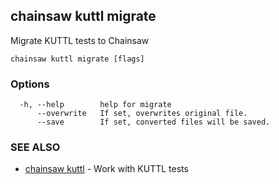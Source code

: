 ## chainsaw kuttl migrate

Migrate KUTTL tests to Chainsaw

```
chainsaw kuttl migrate [flags]
```

### Options

```
  -h, --help        help for migrate
      --overwrite   If set, overwrites original file.
      --save        If set, converted files will be saved.
```

### SEE ALSO

* [chainsaw kuttl](chainsaw_kuttl.md)	 - Work with KUTTL tests

